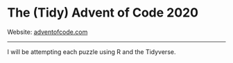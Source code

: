 # The (Tidy) Advent of Code 2020

Website: [adventofcode.com](adventofcode.com)

___

I will be attempting each puzzle using R and the Tidyverse. 
